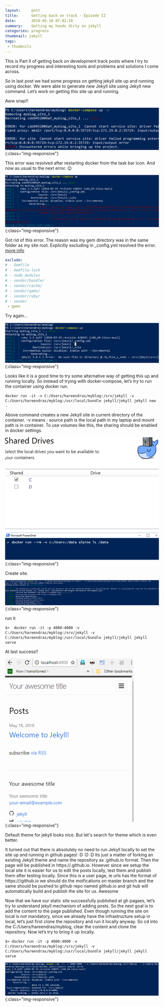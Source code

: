 ```yaml
---
layout:     post
title:      Getting back on track - Episode II
date:       2018-05-18 07:01:18
summary:    Getting my hands dirty on jekyll
categories: progress
thumbnail: jekyll
tags:
 - thumbnils 
---
```


This is Part II of getting back on development track posts where I try to record my progress and interesting tools and problems and solutions I come across.

So in last post we had some progress on getting jekyll site up and running using docker. We were able to generate new Jekyll site using Jekyll new command. Let’s work on getting this site up and running.


Aww snap!!

![ImgList](/assets/img/2018-05-18/docker_compose_err.png){:class="img-responsive"}

This error was resolved after restarting docker from the task bar icon. And now as usual to the next error. 😉

![ImgList](/assets/img/2018-05-18/docker_compose_err2.png){:class="img-responsive"}

Got rid of this error. The reason was my gem directory was in the same folder as my site root. Explicitly excluding in _config.yml resolved the error. [more info](http://talk.jekyllrb.com/t/invalid-date-error-using-bundle-exec-jekyll-serve-vendor-not-working/538/3)
```yml
exclude:
# - Gemfile
# - Gemfile.lock
# - node_modules
# - vendor/bundle/
# - vendor/cache/
# - vendor/gems/
# - vendor/ruby/
# - vendor
 - gems

```

Try again...

![ImgList](/assets/img/2018-05-18/docker_err2.png){:class="img-responsive"}

Looks like it is a good time to try some alternative way of getting this up and running locally. So instead of trying with docker-compose, let’s try to run the container using docker run.
```terminal
docker run -it -v C:/Users/hareendras/myblog:/srv/jekyll -v C:/Users/hareendras/myblog:/usr/local/bundle jekyll/jekyll jekyll new .
```
Above command creates a new Jekyll site in current directory of the container.  -v means <sourcepath in my c drive>:<destination path in container> source path is the local path in my laptop and mount path is in container. To use volumes like this, the sharing should be enabled in docker settings.

![ImgList](/assets/img/2018-05-18/docker_share.png){:class="img-responsive"}

Create site.

![ImgList](/assets/img/2018-05-18/create.png){:class="img-responsive"}

run it

```terminal
$>  docker run -it -p 4000:4000 -v C:/Users/hareendras/myblog:/srv/jekyll -v C:/Users/hareendras/myblog:/usr/local/bundle jekyll/jekyll jekyll serve
```
At last success!!

![ImgList](/assets/img/2018-05-18/success.png){:class="img-responsive"}

Default theme for jekyll looks nice. But let's search for theme which is even better.

It turned out that there is absolutely no need to run Jekyll locally to set the site up and running in github pages! :D :D :D Its just a matter of forking an existing Jekyll theme and name the repository as <username>.github.io format. Then the page will be published in https://<username>.github.io. However since we setup the local site it is easier for us to edit the posts locally, test them and publish them after testing locally. Since this is a user page, ie urls has the format of https://<username>/github.io we should do the moifications on master branch and the same should be pushed to github repo named <username>github.io and git hub will automatically build and publish the site for us. Awesome

Now that we have our static site successfully published at gh pagaes, let’s try to understand jekyll mechanism of adding posts. So the next goal is to add the content to the page published.
Even though running the site on local is not mandatory, since we already have the infrastructure setup in local, let’s just first clone the repository and run it locally anyway.
So cd into the C:/Users/hareendras/myblog, clear the content and clone the repository. Now let’s try to bring it up locally.

```terminal
$> docker run -it -p 4000:4000 -v C:/Users/hareendras/myblog:/srv/jekyll -v C:/Users/hareendras/myblog:/usr/local/bundle jekyll/jekyll jekyll serve
```
![ImgList](/assets/img/2018-05-18/docker_run.png){:class="img-responsive"}
